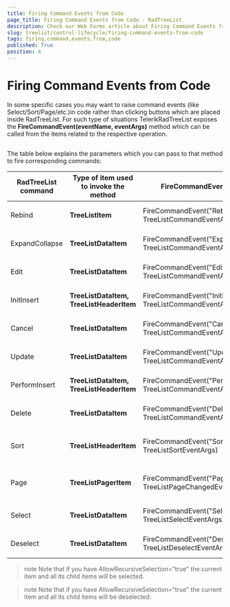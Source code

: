 ```yaml
---
title: Firing Command Events from Code
page_title: Firing Command Events from Code - RadTreeList
description: Check our Web Forms article about Firing Command Events from Code.
slug: treelist/control-lifecycle/firing-command-events-from-code
tags: firing,command,events,from,code
published: True
position: 4
---
```


# Firing Command Events from Code



In some specific cases you may want to raise command events (like Select/Sort/Page/etc.)in code rather than clicking buttons which are placed inside RadTreeList. For such type of situations TelerikRadTreeList exposes the **FireCommandEvent(eventName, eventArgs)** method which can be called from the items related to the respective operation.

## 

The table below explains the parameters which you can pass to that method to fire corresponding commands:


|  **RadTreeList command**  |  **Type of item used to invoke the method**  |  **FireCommandEvent syntax**  |  **eventArgs details**  |
| ------ | ------ | ------ | ------ |
|Rebind| **TreeListItem** |FireCommandEvent("Rebind", TreeListCommandEventArgs)|Required but not used **Example:** FireCommandEvent("Rebind", String.Empty)|
|ExpandCollapse| **TreeListDataItem** |FireCommandEvent("ExpandCollapse", TreeListCommandEventArgs)|Required but not used **Example:** FireCommandEvent("ExpandCollapse", String.Empty)|
|Edit| **TreeListDataItem** |FireCommandEvent("Edit", TreeListCommandEventArgs)|Required but not used **Example:** FireCommandEvent("Edit", String.Empty)|
|InitInsert| **TreeListDataItem, TreeListHeaderItem** |FireCommandEvent("InitInsert", TreeListCommandEventArgs)|Required but not used **Example:** FireCommandEvent("InitInsert", String.Empty)|
|Cancel| **TreeListDataItem** |FireCommandEvent("Cancel", TreeListCommandEventArgs)|Required but not used **Example:** FireCommandEvent("Cancel", String.Empty)|
|Update| **TreeListDataItem** |FireCommandEvent("Update", TreeListCommandEventArgs)|Required but not used **Example:** FireCommandEvent("Update", String.Empty)|
|PerformInsert| **TreeListDataItem, TreeListHeaderItem** |FireCommandEvent("PerformInsert", TreeListCommandEventArgs)|Required but not used **Example:** FireCommandEvent("PerformInsert", String.Empty)|
|Delete| **TreeListDataItem** |FireCommandEvent("Delete", TreeListCommandEventArgs)|Required but not used **Example:** FireCommandEvent("Delete", String.Empty)|
|Sort| **TreeListHeaderItem** |FireCommandEvent("Sort", TreeListSortEventArgs)|string argument: fieldName (mandatory), sortOrder (optional) **Example:** FireCommandEvent("Sort", "ContactName")|
|Page| **TreeListPagerItem** |FireCommandEvent("Page", TreeListPageChangedEventArgs)|string argument: "First", "Next", "Prev", "Last", numeric values as string representation **Example:** FireCommandEvent("Page", "Next")|
|Select| **TreeListDataItem** |FireCommandEvent("Select", TreeListSelectEventArgs)|Required but not used **Example:** FireCommandEvent("Select", String.Empty)|
|Deselect| **TreeListDataItem** |FireCommandEvent("Deselect", TreeListDeselectEventArgs)|Required but not used **Example:** FireCommandEvent("Deselect", String.Empty)|

>note Note that if you have AllowRecursiveSelection="true" the current item and all its child items will be selected.
>

>note Note that if you have AllowRecursiveSelection="true" the current item and all its child items will be deselected.
>
